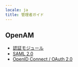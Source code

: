 ```yaml
---
locale: ja
title: 管理者ガイド
---
```

## OpenAM
* [認証モジュール](../../ja/Authentication/)
* [SAML 2.0](../../ja/SAML-2.0/)
* [OpenID Connect / OAuth 2.0](../../ja/OpenID-Connect/)
